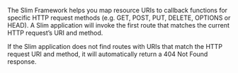 The Slim Framework helps you map resource URIs to callback functions for specific HTTP request methods (e.g. GET, POST, PUT, DELETE, OPTIONS or HEAD). A Slim application will invoke the first route that matches the current HTTP request’s URI and method.

If the Slim application does not find routes with URIs that match the HTTP request URI and method, it will automatically return a 404 Not Found response.
